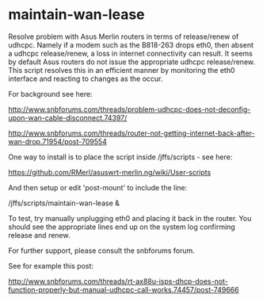# maintain-wan-lease
Resolve problem with Asus Merlin routers in terms of release/renew of udhcpc. Namely if a modem such as the B818-263 drops eth0, then absent a udhcpc release/renew, a loss in internet connectivity can result. It seems by default Asus routers do not issue the appropriate udhcpc release/renew. This script resolves this in an efficient manner by monitoring the eth0 interface and reacting to changes as the occur.  

For background see here: 

http://www.snbforums.com/threads/problem-udhcpc-does-not-deconfig-upon-wan-cable-disconnect.74397/

http://www.snbforums.com/threads/router-not-getting-internet-back-after-wan-drop.71954/post-709554

One way to install is to place the script inside /jffs/scripts - see here:

https://github.com/RMerl/asuswrt-merlin.ng/wiki/User-scripts

And then setup or edit 'post-mount' to include the line:

/jffs/scripts/maintain-wan-lease &

To test, try manually unplugging eth0 and placing it back in the router. You should see the appropriate lines end up on the system log confirming release and renew. 

For further support, please consult the snbforums forum. 

See for example this post:

http://www.snbforums.com/threads/rt-ax88u-isps-dhcp-does-not-function-properly-but-manual-udhcpc-call-works.74457/post-749666
